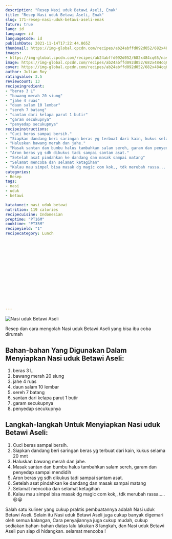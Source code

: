 ```yaml
---
description: "Resep Nasi uduk Betawi Aseli, Enak"
title: "Resep Nasi uduk Betawi Aseli, Enak"
slug: 171-resep-nasi-uduk-betawi-aseli-enak
future: true
lang: id
language: id
languageCode: id
publishDate: 2021-11-14T17:22:44.865Z 
thumbnail: https://img-global.cpcdn.com/recipes/ab24abffd092d052/682x484cq65/nasi-uduk-betawi-aseli-foto-resep-utama.webp
images:
- https://img-global.cpcdn.com/recipes/ab24abffd092d052/682x484cq65/nasi-uduk-betawi-aseli-foto-resep-utama.webp
image: https://img-global.cpcdn.com/recipes/ab24abffd092d052/682x484cq65/nasi-uduk-betawi-aseli-foto-resep-utama.webp
cover: https://img-global.cpcdn.com/recipes/ab24abffd092d052/682x484cq65/nasi-uduk-betawi-aseli-foto-resep-utama.webp
author: Julian Roy
ratingvalue: 3.5
reviewcount: 13
recipeingredient:
- "beras 3 L"
- "bawang merah 20 siung"
- "jahe 4 ruas"
- "daun salam 10 lembar"
- "sereh 7 batang"
- "santan dari kelapa parut 1 butir"
- "garam secukupnya"
- "penyedap secukupnya"
recipeinstructions:
- "Cuci beras sampai bersih."
- "Siapkan dandang beri saringan beras yg terbuat dari kain, kukus selama 20 mnt"
- "Haluskan bawang merah dan jahe."
- "Masak santan dan bumbu halus tambahkan salam sereh, garam dan penyedap sampai mendidih"
- "Aron beras yg sdh dikukus tadi sampai santam asat."
- "Setelah asat pindahkan ke dandang dan masak sampai matang"
- "Selamat mencoba dan selamat ketagihan"
- "Kalau mau simpel bisa masak dg magic com kok,, tdk merubah rassa..... 😆😀"
categories:
- Resep
tags:
- nasi
- uduk
- betawi

katakunci: nasi uduk betawi 
nutrition: 119 calories
recipecuisine: Indonesian
preptime: "PT16M"
cooktime: "PT35M"
recipeyield: "1"
recipecategory: Lunch


     
    
    
    
    
    
    
    
    
    
    
      
    
---
```



![Nasi uduk Betawi Aseli](https://img-global.cpcdn.com/recipes/ab24abffd092d052/682x484cq65/nasi-uduk-betawi-aseli-foto-resep-utama.webp)

Resep dan cara mengolah  Nasi uduk Betawi Aseli yang bisa ibu coba dirumah

<!--inarticleads1-->

## Bahan-bahan Yang Digunakan Dalam Menyiapkan Nasi uduk Betawi Aseli:

1. beras 3 L
1. bawang merah 20 siung
1. jahe 4 ruas
1. daun salam 10 lembar
1. sereh 7 batang
1. santan dari kelapa parut 1 butir
1. garam secukupnya
1. penyedap secukupnya



<!--inarticleads2-->

## Langkah-langkah Untuk Menyiapkan Nasi uduk Betawi Aseli:

1. Cuci beras sampai bersih.
1. Siapkan dandang beri saringan beras yg terbuat dari kain, kukus selama 20 mnt
1. Haluskan bawang merah dan jahe.
1. Masak santan dan bumbu halus tambahkan salam sereh, garam dan penyedap sampai mendidih
1. Aron beras yg sdh dikukus tadi sampai santam asat.
1. Setelah asat pindahkan ke dandang dan masak sampai matang
1. Selamat mencoba dan selamat ketagihan
1. Kalau mau simpel bisa masak dg magic com kok,, tdk merubah rassa..... 😆😀




Salah satu kuliner yang cukup praktis pembuatannya adalah  Nasi uduk Betawi Aseli. Selain itu  Nasi uduk Betawi Aseli  juga cukup banyak digemari oleh semua kalangan, Cara penyajiannya juga cukup mudah, cukup sediakan bahan-bahan diatas lalu lakukan 8 langkah, dan  Nasi uduk Betawi Aseli  pun siap di hidangkan. selamat mencoba !
